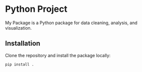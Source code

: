 # Python Project

My Package is a Python package for data cleaning, analysis, and visualization.

## Installation

Clone the repository and install the package locally:

```bash
pip install .
